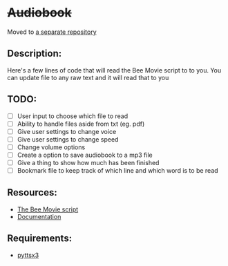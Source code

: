 # ~~Audiobook~~
Moved to [a separate repository](https://github.com/vivian-dai/Audiobook/)
## Description:
Here's a few lines of code that will read the Bee Movie script to to you. You can update file to any raw text and it will read that to you
## TODO:
- [ ] User input to choose which file to read
- [ ] Ability to handle files aside from txt (eg. pdf)
- [ ] Give user settings to change voice
- [ ] Give user settings to change speed
- [ ] Change volume options
- [ ] Create a option to save audiobook to a mp3 file
- [ ] Give a thing to show how much has been finished
- [ ] Bookmark file to keep track of which line and which word is to be read
## Resources:
* [The Bee Movie script](https://web.njit.edu/~cm395/theBeeMovieScript/)
* [Documentation](https://pyttsx3.readthedocs.io/en/latest/engine.html)
## Requirements:
* [pyttsx3](https://pypi.org/project/pyttsx3/)
